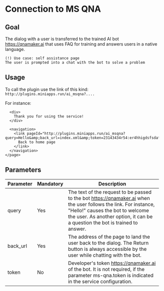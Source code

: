 # Connection to MS QNA

## Goal

The dialog with a user is transferred to the trained AI bot https://qnamaker.ai that uses FAQ for training and answers users in a native language. 

```
(!) Use case: self assistance page
The user is prompted into a chat with the bot to solve a problem
```

## Usage

To call the plugin use the link of this kind: ```http://plugins.miniapps.run/ai_msqna?....``` 

For instance:
```<page version="2.0">
  <div>
    Thank you for using the service!
  </div>
 
  <navigation>
    <link pageId="http://plugins.miniapps.run/ai_msqna?query=Hello&amp;back_url=index.xml&amp;token=23143434r54:er4hhigdsfsdafdadf">
      Back to home page
    </link>
  </navigation>
</page>
```

## Parameters
|Parameter    |Mandatory    |Description          |
|-------------|-------------|---------------------|
|query        |Yes          |The text of the request to be passed to the bot https://qnamaker.ai when the user follows the link. For instance, "Hello!" causes the bot to welcome the user. As another option, it can be a question the bot is trained to answer.|
|back_url     |Yes          |The address of the page to land the user back to the dialog. The Return button is always accessible by the user while chatting with the bot.|
|token        |No           |Developer's token https://qnamaker.ai of the bot. It is not required, if the parameter ms-qna.token is indicated in the service configuration.|
